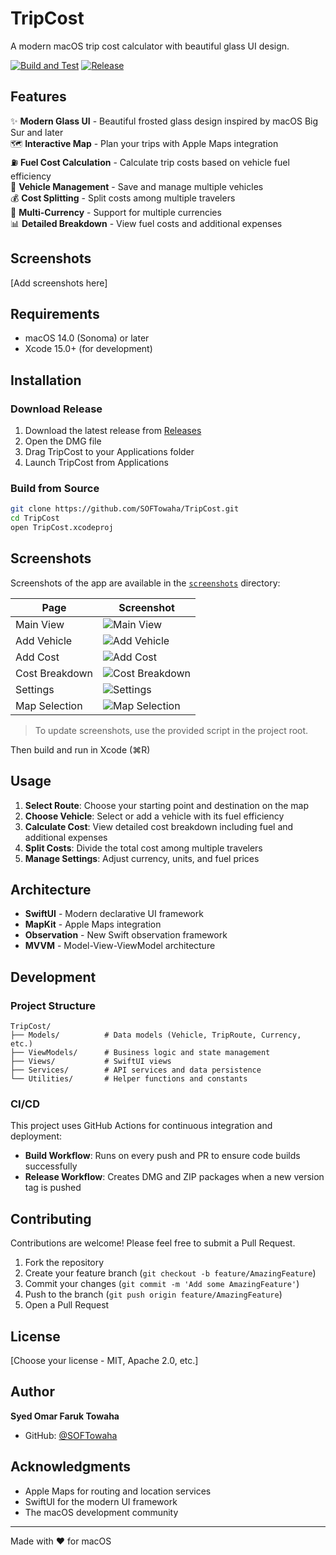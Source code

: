 # TripCost

A modern macOS trip cost calculator with beautiful glass UI design.

[![Build and Test](https://github.com/SOFTowaha/TripCost/actions/workflows/build.yml/badge.svg)](https://github.com/SOFTowaha/TripCost/actions/workflows/build.yml)
[![Release](https://github.com/SOFTowaha/TripCost/actions/workflows/release.yml/badge.svg)](https://github.com/SOFTowaha/TripCost/actions/workflows/release.yml)

## Features

✨ **Modern Glass UI** - Beautiful frosted glass design inspired by macOS Big Sur and later  
🗺️ **Interactive Map** - Plan your trips with Apple Maps integration  
⛽ **Fuel Cost Calculation** - Calculate trip costs based on vehicle fuel efficiency  
🚗 **Vehicle Management** - Save and manage multiple vehicles  
💰 **Cost Splitting** - Split costs among multiple travelers  
💱 **Multi-Currency** - Support for multiple currencies  
📊 **Detailed Breakdown** - View fuel costs and additional expenses  

## Screenshots

[Add screenshots here]

## Requirements

- macOS 14.0 (Sonoma) or later
- Xcode 15.0+ (for development)

## Installation

### Download Release

1. Download the latest release from [Releases](https://github.com/SOFTowaha/TripCost/releases)
2. Open the DMG file
3. Drag TripCost to your Applications folder
4. Launch TripCost from Applications

### Build from Source

```bash
git clone https://github.com/SOFTowaha/TripCost.git
cd TripCost
open TripCost.xcodeproj
```
## Screenshots

Screenshots of the app are available in the [`screenshots`](./screenshots) directory:

| Page                | Screenshot                                  |
|---------------------|---------------------------------------------|
| Main View           | ![Main View](screenshots/main_view.png)      |
| Add Vehicle         | ![Add Vehicle](screenshots/add_vehicle.png)  |
| Add Cost            | ![Add Cost](screenshots/add_cost.png)        |
| Cost Breakdown      | ![Cost Breakdown](screenshots/cost_breakdown.png) |
| Settings            | ![Settings](screenshots/settings.png)        |
| Map Selection       | ![Map Selection](screenshots/map_selection.png) | ✅

> To update screenshots, use the provided script in the project root.

Then build and run in Xcode (⌘R)

## Usage

1. **Select Route**: Choose your starting point and destination on the map
2. **Choose Vehicle**: Select or add a vehicle with its fuel efficiency
3. **Calculate Cost**: View detailed cost breakdown including fuel and additional expenses
4. **Split Costs**: Divide the total cost among multiple travelers
5. **Manage Settings**: Adjust currency, units, and fuel prices

## Architecture

- **SwiftUI** - Modern declarative UI framework
- **MapKit** - Apple Maps integration
- **Observation** - New Swift observation framework
- **MVVM** - Model-View-ViewModel architecture

## Development

### Project Structure

```
TripCost/
├── Models/          # Data models (Vehicle, TripRoute, Currency, etc.)
├── ViewModels/      # Business logic and state management
├── Views/           # SwiftUI views
├── Services/        # API services and data persistence
└── Utilities/       # Helper functions and constants
```

### CI/CD

This project uses GitHub Actions for continuous integration and deployment:

- **Build Workflow**: Runs on every push and PR to ensure code builds successfully
- **Release Workflow**: Creates DMG and ZIP packages when a new version tag is pushed

## Contributing

Contributions are welcome! Please feel free to submit a Pull Request.

1. Fork the repository
2. Create your feature branch (`git checkout -b feature/AmazingFeature`)
3. Commit your changes (`git commit -m 'Add some AmazingFeature'`)
4. Push to the branch (`git push origin feature/AmazingFeature`)
5. Open a Pull Request

## License

[Choose your license - MIT, Apache 2.0, etc.]

## Author

**Syed Omar Faruk Towaha**

- GitHub: [@SOFTowaha](https://github.com/SOFTowaha)

## Acknowledgments

- Apple Maps for routing and location services
- SwiftUI for the modern UI framework
- The macOS development community

---

Made with ❤️ for macOS
